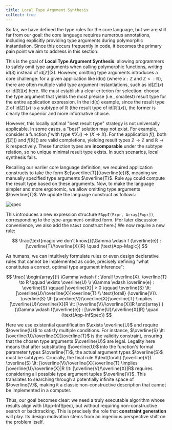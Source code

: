 ```yaml
---
title: Local Type Argument Synthesis
collect: true
---
```


So far, we have defined the type rules for the core language, 
but we are still far from our goal: the core language requires numerous annotations, 
including explicitly providing type arguments during polymorphic instantiation. 
Since this occurs frequently in code, it becomes the primary pain point we aim to address in this section.

This is the goal of **Local Type Argument Synthesis**: allowing programmers to safely omit type arguments when calling polymorphic functions, writing $\text{id}(3)$ instead of $\text{id}[\mathbb{Z}](3)$. However, omitting type arguments introduces a core challenge: for a given application like $\text{id}(x)$ (where $x : \mathbb{Z}$ and $\mathbb{Z} \lt: \mathbb{R}$), there are often multiple valid type argument instantiations, such as $\text{id}[\mathbb{Z}](x)$ or $\text{id}[\mathbb{R}](x)$ here. We must establish a clear criterion for selection: choose the type argument that yields the most precise (i.e., smallest) result type for the entire application expression. In the $\text{id}(x)$ example, since the result type $\mathbb{Z}$ of $\text{id}[\mathbb{Z}](x)$ is a subtype of $\mathbb{R}$ (the result type of $\text{id}[\mathbb{R}](x)$), the former is clearly the superior and more informative choice.

However, this locally optimal "best result type" strategy is not universally applicable. In some cases, a "best" solution may not exist. For example, consider a function $f$ with type $\forall X. () \to (X \to X)$. For the application $f()$, both $f[\mathbb{Z}]()$ and $f[\mathbb{R}]()$ are valid completions, yielding result types $\mathbb{Z} \to \mathbb{Z}$ and $\mathbb{R} \to \mathbb{R}$ respectively. These function types are **incomparable** under the subtype relation, so no unique minimal result type exists. In such scenarios, local synthesis fails.

Recalling our earlier core language definition, we required application constructs to take the form $e[\overline{T}](\overline{e})$, 
meaning we manually specified type arguments $\overline{T}$. Rule `App` could compute the result type based on these arguments. 
Now, to make the language simpler and more ergonomic, we allow omitting type arguments $\overline{T}$. We update the language construct as follows:

![spec](moonbit/src//lti/syntax.mbt#:include)

This introduces a new expression structure `EAppI(Expr, Array[Expr])`, corresponding to the type-argument-omitted form. 
(For later discussion convenience, we also add the `EAbsI` construct here.) 
We now require a new rule:

$$
\frac{\text{magic we don't know}}{\Gamma \vdash f (\overline{e}) : [\overline{T}/\overline{X}]R} \quad (\text{App-Magic})
$$

As humans, we can intuitively formulate rules or even design declarative rules that cannot be implemented as code, 
precisely defining "what constitutes a correct, optimal type argument inference":

$$
\frac{
    \begin{array}{l}
    \Gamma \vdash f : \forall \overline{X}. \overline{T} \to R
    \qquad \exists \overline{U}
    \\
    \Gamma \vdash \overline{e} : \overline{S}
    \qquad
    |\overline{X}| > 0
    \qquad
    \overline{S} \lt: [\overline{U}/\overline{X}]\overline{T}
    \\
    \text{forall} (\overline{V}). \overline{S} \lt: [\overline{V}/\overline{X}]\overline{T} \implies [\overline{U}/\overline{X}]R \lt: [\overline{V}/\overline{X}]R
    \end{array}
}{\Gamma \vdash f(\overline{e}) : [\overline{U}/\overline{X}]R} \quad (\text{App-InfSpec})
$$

Here we use existential quantification $\exists \overline{U}$ and require $\overline{U}$ to satisfy multiple conditions. 
For instance, $\overline{S} \lt: [\overline{U}/\overline{X}]\overline{T}$ is the validity constraint, 
ensuring that the chosen type arguments $\overline{U}$ are legal. 
Legality here means that after substituting $\overline{U}$ into the function's formal parameter types $\overline{T}$, 
the actual argument types $\overline{S}$ must be subtypes. 
Crucially, the final rule $\text{forall} (\overline{V}). \overline{S} \lt: [\overline{V}/\overline{X}]\overline{T} \implies [\overline{U}/\overline{X}]R \lt: [\overline{V}/\overline{X}]R$ 
requires considering all possible type argument tuples $\overline{V}$. 
This translates to searching through a potentially infinite space of $\overline{V}$, 
making it a classic non-constructive description that cannot be implemented in a computer.

Thus, our goal becomes clear: we need a truly executable algorithm whose results align with (App-InfSpec), 
but without requiring non-constructive search or backtracking. This is precisely the role that **constraint generation** will play. 
Its design motivation stems from an ingenious perspective shift on the problem itself.
